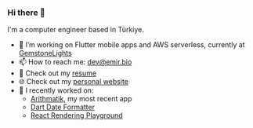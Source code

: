 ### Hi there 👋
I'm a computer engineer based in Türkiye. 

- 🔭 I’m working on Flutter mobile apps and AWS serverless, currently at [GemstoneLights][0]
- 📫 How to reach me: [dev@emir.bio][1]
- 📄 Check out my [resume][2]
- 🌐 Check out my [personal website][3]
- 🚀 I recently worked on:
  - [Arithmatik][4], my most recent app
  - [Dart Date Formatter][5]
  - [React Rendering Playground][6]

[0]: <https://github.com/GemstoneLights/> "GemstoneLights" 
[1]: <mailto:hi@emir.bio> "Email"
[2]: <https://github.com/emirhalici/emirhalici/files/12363483/Emir.Halici.English.08-2023.Obfuscated.pdf> "Resume"
[3]: <https://www.emir.bio/> "Personal website"
[4]: <https://arithmatik.emir.bio/> "Arithmatik"
[5]: <https://dartdateformatter.emir.bio/> "Dart Date Formatter"
[6]: <https://github.com/emirhalici/react-rendering-playground> "React Rendering Playground"


<!--
**emirhalici/emirhalici** is a ✨ _special_ ✨ repository because its `README.md` (this file) appears on your GitHub profile.

Here are some ideas to get you started:

- 🔭 I’m currently working on ...
- 🌱 I’m currently learning ...
- 👯 I’m looking to collaborate on ...
- 🤔 I’m looking for help with ...
- 💬 Ask me about ...
- 📫 How to reach me: ...
- 😄 Pronouns: ...
- ⚡ Fun fact: ...
-->
